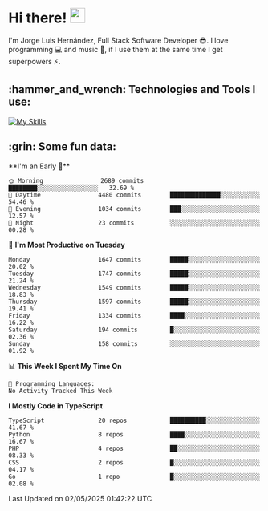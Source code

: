 <h1 align="left">
 <abc>
  <br>Hi there! <img src="https://user-images.githubusercontent.com/42378118/110234147-e3259600-7f4e-11eb-95be-0c4047144dea.gif" width="30"><br>
 </abc>
</h1>

I'm Jorge Luis Hernández, Full Stack Software Developer :sunglasses:. I love programming :computer: and music :musical_score:, if I use them at the same time I get superpowers :zap:. 


<h2 align="left">:hammer_and_wrench: Technologies and Tools I use:</h2>

[![My Skills](https://skillicons.dev/icons?i=js,ts,html,css,py,vue,react,next,nest,postgres,mysql)](https://skillicons.dev)

<h2 align="left">:grin: Some fun data:</h2>
<!--START_SECTION:waka-->
**I'm an Early 🐤** 

```text
🌞 Morning                2689 commits        ████████░░░░░░░░░░░░░░░░░   32.69 % 
🌆 Daytime                4480 commits        ██████████████░░░░░░░░░░░   54.46 % 
🌃 Evening                1034 commits        ███░░░░░░░░░░░░░░░░░░░░░░   12.57 % 
🌙 Night                  23 commits          ░░░░░░░░░░░░░░░░░░░░░░░░░   00.28 % 
```
📅 **I'm Most Productive on Tuesday** 

```text
Monday                   1647 commits        █████░░░░░░░░░░░░░░░░░░░░   20.02 % 
Tuesday                  1747 commits        █████░░░░░░░░░░░░░░░░░░░░   21.24 % 
Wednesday                1549 commits        █████░░░░░░░░░░░░░░░░░░░░   18.83 % 
Thursday                 1597 commits        █████░░░░░░░░░░░░░░░░░░░░   19.41 % 
Friday                   1334 commits        ████░░░░░░░░░░░░░░░░░░░░░   16.22 % 
Saturday                 194 commits         █░░░░░░░░░░░░░░░░░░░░░░░░   02.36 % 
Sunday                   158 commits         ░░░░░░░░░░░░░░░░░░░░░░░░░   01.92 % 
```


📊 **This Week I Spent My Time On** 

```text
💬 Programming Languages: 
No Activity Tracked This Week
```

**I Mostly Code in TypeScript** 

```text
TypeScript               20 repos            ██████████░░░░░░░░░░░░░░░   41.67 % 
Python                   8 repos             ████░░░░░░░░░░░░░░░░░░░░░   16.67 % 
PHP                      4 repos             ██░░░░░░░░░░░░░░░░░░░░░░░   08.33 % 
CSS                      2 repos             █░░░░░░░░░░░░░░░░░░░░░░░░   04.17 % 
Go                       1 repo              █░░░░░░░░░░░░░░░░░░░░░░░░   02.08 % 
```




 Last Updated on 02/05/2025 01:42:22 UTC
<!--END_SECTION:waka-->
